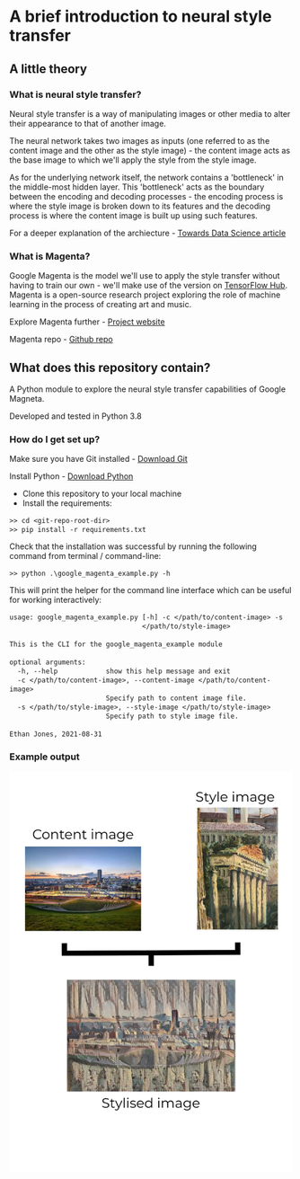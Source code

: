 # A brief introduction to neural style transfer

## A little theory

### What is neural style transfer?

Neural style transfer is a way of manipulating images or other media to alter their appearance to that of another image.

The neural network takes two images as inputs (one referred to as the content image and the other as the style image) - the content image acts as the base image to which we'll apply the style from the style image.

As for the underlying network itself, the network contains a 'bottleneck' in the middle-most hidden layer. 
This 'bottleneck' acts as the boundary between the encoding and decoding processes -
the encoding process is where the style image is broken down to its features and the decoding process 
is where the content image is built up using such features.

For a deeper explanation of the archiecture - [Towards Data Science article](https://towardsdatascience.com/light-on-math-machine-learning-intuitive-guide-to-neural-style-transfer-ef88e46697ee)

### What is Magenta?

Google Magenta is the model we'll use to apply the style transfer without having to train our own - we'll make use of the version on [TensorFlow Hub](https://www.tensorflow.org/hub).
Magenta is a open-source research project exploring the role of machine learning in the process of creating art and music.

Explore Magenta further - [Project website](https://magenta.tensorflow.org/)

Magenta repo - [Github repo](https://github.com/magenta/magenta)

## What does this repository contain?

A Python module to explore the neural style transfer capabilities of Google Magneta.

Developed and tested in Python 3.8

### How do I get set up?

Make sure you have Git installed - [Download Git](https://git-scm.com/downloads)

Install Python - [Download Python](https://www.python.org/downloads/)

* Clone this repository to your local machine
* Install the requirements:

```
>> cd <git-repo-root-dir>
>> pip install -r requirements.txt
```

Check that the installation was successful by running the following command from terminal / command-line:

```
>> python .\google_magenta_example.py -h
```

This will print the helper for the command line interface which can be useful for working interactively:

```
usage: google_magenta_example.py [-h] -c </path/to/content-image> -s
                                 </path/to/style-image>

This is the CLI for the google_magenta_example module

optional arguments:
  -h, --help            show this help message and exit
  -c </path/to/content-image>, --content-image </path/to/content-image>
                        Specify path to content image file.
  -s </path/to/style-image>, --style-image </path/to/style-image>
                        Specify path to style image file.

Ethan Jones, 2021-08-31
```

### Example output

![Example](./src/images/example.png)
